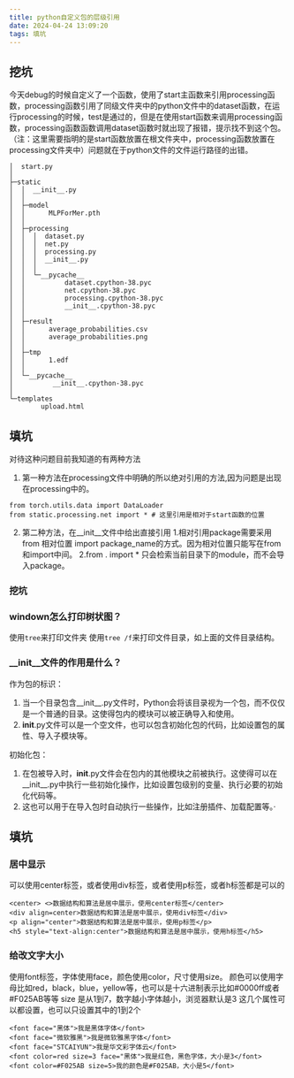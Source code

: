 ```yaml
---
title: python自定义包的层级引用
date: 2024-04-24 13:09:20
tags: 填坑
---
```

## 挖坑
今天debug的时候自定义了一个函数，使用了start主函数来引用processing函数，processing函数引用了同级文件夹中的python文件中的dataset函数，在运行processing的时候，test是通过的，但是在使用start函数来调用processing函数，processing函数函数调用dataset函数时就出现了报错，提示找不到这个包。（注：这里需要指明的是start函数放置在根文件夹中，processing函数放置在processing文件夹中）问题就在于python文件的文件运行路径的出错。

```
│  start.py
│
├─static
│  │  __init__.py
│  │
│  ├─model
│  │      MLPForMer.pth
│  │
│  ├─processing
│  │  │  dataset.py
│  │  │  net.py
│  │  │  processing.py
│  │  │  __init__.py
│  │  │
│  │  └─__pycache__
│  │          dataset.cpython-38.pyc
│  │          net.cpython-38.pyc
│  │          processing.cpython-38.pyc
│  │          __init__.cpython-38.pyc
│  │
│  ├─result
│  │      average_probabilities.csv
│  │      average_probabilities.png
│  │
│  ├─tmp
│  │      1.edf
│  │
│  └─__pycache__
│          __init__.cpython-38.pyc
│
└─templates
        upload.html
```

## 填坑
对待这种问题目前我知道的有两种方法
1. 第一种方法在processing文件中明确的所以绝对引用的方法,因为问题是出现在processing中的。

```
from torch.utils.data import DataLoader
from static.processing.net import * # 这里引用是相对于start函数的位置

```

2. 第二种方法，在__init__文件中给出直接引用
1.相对引用package需要采用from 相对位置 import package_name的方式。因为相对位置只能写在from和import中间。
2.from . import * 只会检索当前目录下的module，而不会导入package。
### 挖坑
### windown怎么打印树状图？
使用`tree`来打印文件夹
使用`tree /f`来打印文件目录，如上面的文件目录结构。

### __init__文件的作用是什么？

作为包的标识：
1. 当一个目录包含__init__.py文件时，Python会将该目录视为一个包，而不仅仅是一个普通的目录。这使得包内的模块可以被正确导入和使用。
2. __init__.py文件可以是一个空文件，也可以包含初始化包的代码，比如设置包的属性、导入子模块等。

初始化包：
1. 在包被导入时，__init__.py文件会在包内的其他模块之前被执行。这使得可以在__init__.py中执行一些初始化操作，比如设置包级别的变量、执行必要的初始化代码等。
2. 这也可以用于在导入包时自动执行一些操作，比如注册插件、加载配置等。·


## 填坑
### 居中显示
可以使用center标签，或者使用div标签，或者使用p标签，或者h标签都是可以的

```
<center> <>数据结构和算法是居中展示，使用center标签</center>
<div align=center>数据结构和算法是居中展示，使用div标签</div>
<p align="center">数据结构和算法是居中展示，使用p标签</p>
<h5 style="text-align:center">数据结构和算法是居中展示，使用h标签</h5>
```

### 给改文字大小
使用font标签，字体使用face，颜色使用color，尺寸使用size。
颜色可以使用字母比如red，black，blue，yellow等，也可以是十六进制表示比如#0000ff或者#F025AB等等
size 是从1到7，数字越小字体越小，浏览器默认是3
这几个属性可以都设置，也可以只设置其中的1到2个

```
<font face="黑体">我是黑体字体</font>
<font face="微软雅黑">我是微软雅黑字体</font>
<font face="STCAIYUN">我是华文彩字体云</font>
<font color=red size=3 face="黑体">我是红色，黑色字体，大小是3</font>
<font color=#F025AB size=5>我的颜色是#F025AB，大小是5</font>

```